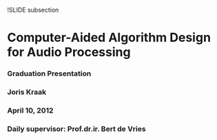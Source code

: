 !SLIDE subsection

<script type="text/javascript">
$(function() {
  $('.overview').bind('showoff:next', overviewHighlight);
  $('.overview').bind('showoff:show', overviewReset);
  $('.slide').bind('showoff:show', updateSectionNotifier);
  regoDemonstrationSetup();
  sectionNotifierSetup();
});
</script>

# Computer-Aided Algorithm Design for Audio Processing

### Graduation Presentation

### Joris Kraak

### April 10, 2012

### Daily supervisor: Prof.dr.ir. Bert de Vries